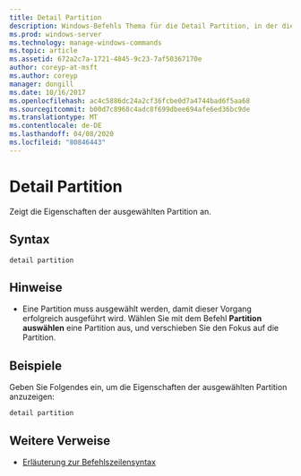 ```yaml
---
title: Detail Partition
description: Windows-Befehls Thema für die Detail Partition, in der die Eigenschaften der ausgewählten Partition angezeigt werden.
ms.prod: windows-server
ms.technology: manage-windows-commands
ms.topic: article
ms.assetid: 672a2c7a-1721-4845-9c23-7af50367170e
author: coreyp-at-msft
ms.author: coreyp
manager: dongill
ms.date: 10/16/2017
ms.openlocfilehash: ac4c5886dc24a2cf36fcbe0d7a4744bad6f5aa68
ms.sourcegitcommit: b00d7c8968c4adc8f699dbee694afe6ed36bc9de
ms.translationtype: MT
ms.contentlocale: de-DE
ms.lasthandoff: 04/08/2020
ms.locfileid: "80846443"
---
```

# <a name="detail-partition"></a>Detail Partition

Zeigt die Eigenschaften der ausgewählten Partition an.

## <a name="syntax"></a>Syntax

```
detail partition
```

## <a name="remarks"></a>Hinweise

-   Eine Partition muss ausgewählt werden, damit dieser Vorgang erfolgreich ausgeführt wird. Wählen Sie mit dem Befehl **Partition auswählen** eine Partition aus, und verschieben Sie den Fokus auf die Partition.

## <a name="examples"></a><a name=BKMK_examples></a>Beispiele

Geben Sie Folgendes ein, um die Eigenschaften der ausgewählten Partition anzuzeigen:
```
detail partition
```

## <a name="additional-references"></a>Weitere Verweise

- [Erläuterung zur Befehlszeilensyntax](command-line-syntax-key.md)

